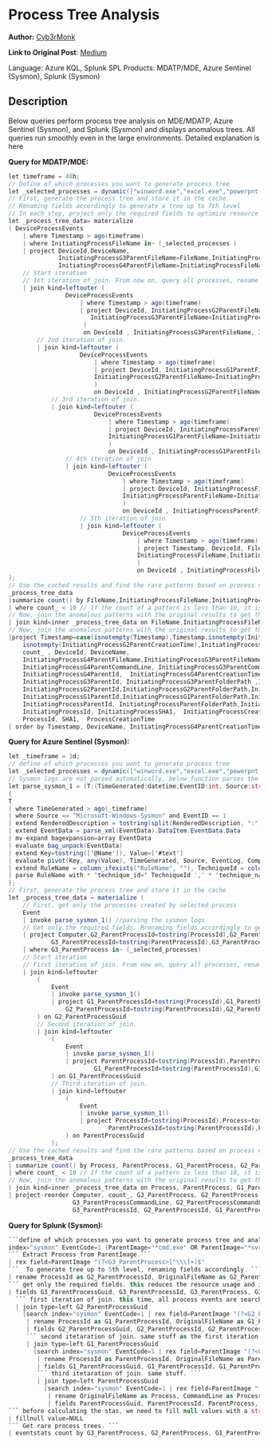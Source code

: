 # Process Tree Analysis
**Author:** [Cyb3rMonk](https://medium.com/@mergene)

**Link to Original Post**: [Medium](https://mergene.medium.com/detecting-threats-with-process-tree-analysis-without-machine-learning-838d85f78b2c)

Language: Azure KQL, Splunk SPL
Products: MDATP/MDE, Azure Sentinel (Sysmon), Splunk (Sysmon)


## Description

Below queries perform process tree analysis on MDE/MDATP, Azure Sentinel (Sysmon), and Splunk (Sysmon) and displays anomalous trees. 
All queries run smoothly even in the large environments. Detailed explanation is here

**Query for MDATP/MDE:**

```C#
let timeframe = 48h;
// Define of which processes you want to generate process tree
let _selected_processes = dynamic(["winword.exe","excel.exe","powerpnt.exe","acrord32.exe", "FoxitPhantomPDF.exe","MicrosoftPdfReader.exe","SumatraPDF.exe"]); 
// First, generate the process tree and store it in the cache.
// Renaming fields accordingly to generate a tree up to 7th level
// In each step, project only the required fields to optimize resource usage
let _process_tree_data= materialize 
( DeviceProcessEvents
    | where Timestamp > ago(timeframe)
    | where InitiatingProcessFileName in~ (_selected_processes )
    | project DeviceId,DeviceName, 
              InitiatingProcessG3ParentFileName=FileName,InitiatingProcessG3ParentSHA1=SHA1,InitiatingProcessG3ParentId=ProcessId, InitiatingProcessG3ParentCommandLine=ProcessCommandLine,InitiatingProcessG3ParentCreationTime=todatetime(ProcessCreationTime),
              InitiatingProcessG4ParentFileName=InitiatingProcessFileName,InitiatingProcessG4ParentSHA1=InitiatingProcessSHA1,InitiatingProcessG4ParentId=InitiatingProcessId,InitiatingProcessG4ParentCommandLine=InitiatingProcessCommandLine, InitiatingProcessG4ParentCreationTime=todatetime(InitiatingProcessCreationTime)
    // Start iteration
    // 1st iteration of join. From now on, query all processes, rename fields, and join accordingly
    | join kind=leftouter (
                DeviceProcessEvents
                    | where Timestamp > ago(timeframe)
                    | project DeviceId, InitiatingProcessG2ParentFileName=FileName,InitiatingProcessG2ParentFolderPath=FolderPath,InitiatingProcessG2ParentSHA1=SHA1, InitiatingProcessG2ParentId=ProcessId,  InitiatingProcessG2ParentCommandLine=ProcessCommandLine, InitiatingProcessG2ParentCreationTime=todatetime(ProcessCreationTime), 
                       InitiatingProcessG3ParentFileName=InitiatingProcessFileName,InitiatingProcessG3ParentFolderPath=InitiatingProcessFolderPath,InitiatingProcessG3ParentSHA1=InitiatingProcessSHA1, InitiatingProcessG3ParentId=InitiatingProcessId,  InitiatingProcessG3ParentCommandLine=InitiatingProcessCommandLine, InitiatingProcessG3ParentCreationTime=todatetime(InitiatingProcessCreationTime)
                     ) 
                     on DeviceId , InitiatingProcessG3ParentFileName, InitiatingProcessG3ParentId, InitiatingProcessG3ParentCreationTime
        // 2nd iteration of join.
        | join kind=leftouter (
                    DeviceProcessEvents
                        | where Timestamp > ago(timeframe)
                        | project DeviceId, InitiatingProcessG1ParentFileName=FileName,InitiatingProcessG1ParentFolderPath=FolderPath,InitiatingProcessG1ParentSHA1=SHA1, InitiatingProcessG1ParentId=ProcessId,  InitiatingProcessG1ParentCommandLine=ProcessCommandLine, InitiatingProcessG1ParentCreationTime=todatetime(ProcessCreationTime), 
                        InitiatingProcessG2ParentFileName=InitiatingProcessFileName,InitiatingProcessG2ParentFolderPath=InitiatingProcessFolderPath,InitiatingProcessG2ParentSHA1=InitiatingProcessSHA1, InitiatingProcessG2ParentId=InitiatingProcessId,  InitiatingProcessG2ParentCommandLine=InitiatingProcessCommandLine, InitiatingProcessG2ParentCreationTime=todatetime(InitiatingProcessCreationTime)
                        ) 
                        on DeviceId , InitiatingProcessG2ParentFileName , InitiatingProcessG2ParentId, InitiatingProcessG2ParentCreationTime
            // 3rd iteration of join.
            | join kind=leftouter (
                        DeviceProcessEvents
                            | where Timestamp > ago(timeframe)
                            | project DeviceId, InitiatingProcessParentFileName=FileName,InitiatingProcessParentFolderPath=FolderPath,InitiatingProcessParentSHA1=SHA1, InitiatingProcessParentId=ProcessId,  InitiatingProcessParentCommandLine=ProcessCommandLine, InitiatingProcessParentCreationTime=ProcessCreationTime, 
                            InitiatingProcessG1ParentFileName=InitiatingProcessFileName,InitiatingProcessG1ParentFolderPath=InitiatingProcessFolderPath,InitiatingProcessG1ParentSHA1=InitiatingProcessSHA1, InitiatingProcessG1ParentId=InitiatingProcessId,  InitiatingProcessG1ParentCommandLine=InitiatingProcessCommandLine, InitiatingProcessG1ParentCreationTime=todatetime(InitiatingProcessCreationTime)
                            ) 
                            on DeviceId , InitiatingProcessG1ParentFileName , InitiatingProcessG1ParentId, InitiatingProcessG1ParentCreationTime
                // 4th iteration of join
                | join kind=leftouter (
                            DeviceProcessEvents
                                | where Timestamp > ago(timeframe)
                                | project DeviceId, InitiatingProcessFileName=FileName,InitiatingProcessSHA1=SHA1, InitiatingProcessId=ProcessId,  InitiatingProcessCommandLine=ProcessCommandLine, InitiatingProcessCreationTime=ProcessCreationTime, 
                                InitiatingProcessParentFileName=InitiatingProcessFileName,InitiatingProcessParentSHA1=InitiatingProcessSHA1, InitiatingProcessParentId=InitiatingProcessId,  InitiatingProcessParentCommandLine=InitiatingProcessCommandLine, InitiatingProcessParentCreationTime=InitiatingProcessCreationTime
                                ) 
                                on DeviceId , InitiatingProcessParentFileName , InitiatingProcessParentId, InitiatingProcessParentCreationTime
                    // 5th iteration of join
                    | join kind=leftouter (
                                DeviceProcessEvents
                                    | where Timestamp > ago(timeframe)
                                    | project Timestamp, DeviceId, FileName,SHA1, ProcessId, ProcessCommandLine, ProcessCreationTime, 
                                    InitiatingProcessFileName,InitiatingProcessSHA1, InitiatingProcessId, InitiatingProcessCommandLine, InitiatingProcessCreationTime
                                    ) 
                                    on DeviceId , InitiatingProcessFileName , InitiatingProcessId, InitiatingProcessCreationTime
);
// Use the cached results and find the rare patterns based on process names.
_process_tree_data
|summarize count() by FileName,InitiatingProcessFileName,InitiatingProcessParentFileName,InitiatingProcessG1ParentFileName,InitiatingProcessG2ParentFileName,InitiatingProcessG3ParentFileName,InitiatingProcessG4ParentFileName
| where count_ < 10 // If the count of a pattern is less than 10, it is anomalous. Threshold can be changed.
// Now, join the anomalous patterns with the original results to get the details. 
| join kind=inner _process_tree_data on FileName,InitiatingProcessFileName,InitiatingProcessParentFileName,InitiatingProcessG1ParentFileName,InitiatingProcessG2ParentFileName,InitiatingProcessG3ParentFileName,InitiatingProcessG4ParentFileName
// Now, join the anomalous patterns with the original results to get the details. 
|project Timestamp=case(isnotempty(Timestamp),Timestamp,isnotempty(InitiatingProcessParentCreationTime),InitiatingProcessParentCreationTime,isnotempty(InitiatingProcessG1ParentCreationTime),InitiatingProcessG1ParentCreationTime,
    isnotempty(InitiatingProcessG2ParentCreationTime),InitiatingProcessG2ParentCreationTime,isnotempty(InitiatingProcessG3ParentCreationTime),InitiatingProcessG3ParentCreationTime,InitiatingProcessG4ParentCreationTime),
    count_ , DeviceId, DeviceName, 
    InitiatingProcessG4ParentFileName,InitiatingProcessG3ParentFileName,InitiatingProcessG2ParentFileName,InitiatingProcessG1ParentFileName,InitiatingProcessParentFileName,InitiatingProcessFileName,FileName,
    InitiatingProcessG4ParentCommandLine, InitiatingProcessG3ParentCommandLine, InitiatingProcessG2ParentCommandLine, InitiatingProcessG1ParentCommandLine, InitiatingProcessCommandLine, ProcessCommandLine,
    InitiatingProcessG4ParentId,  InitiatingProcessG4ParentCreationTime,
    InitiatingProcessG3ParentId, InitiatingProcessG3ParentFolderPath ,InitiatingProcessG3ParentSHA1,  InitiatingProcessG3ParentCreationTime,
    InitiatingProcessG2ParentId,InitiatingProcessG2ParentFolderPath,InitiatingProcessG2ParentSHA1, InitiatingProcessG2ParentCreationTime,
    InitiatingProcessG1ParentId,InitiatingProcessG1ParentFolderPath,InitiatingProcessG1ParentSHA1,  InitiatingProcessG1ParentCreationTime,
    InitiatingProcessParentId, InitiatingProcessParentFolderPath,InitiatingProcessParentSHA1, InitiatingProcessParentCommandLine ,InitiatingProcessParentCreationTime,
    InitiatingProcessId, InitiatingProcessSHA1,  InitiatingProcessCreationTime,
    ProcessId, SHA1,  ProcessCreationTime
| order by Timestamp, DeviceName, InitiatingProcessG4ParentCreationTime , InitiatingProcessG3ParentCreationTime , InitiatingProcessG2ParentCreationTime , InitiatingProcessG1ParentCreationTime , InitiatingProcessCreationTime
```

**Query for Azure Sentinel (Sysmon):**

```C#
let _timeframe = 1d;
// define of which processes you want to generate process tree
let _selected_processes = dynamic(["winword.exe","excel.exe","powerpnt.exe","acrord32.exe", "FoxitPhantomPDF.exe","MicrosoftPdfReader.exe","SumatraPDF.exe"]); 
// Sysmon logs are not parsed automatically, below function parses the Sysmon EventID=1 logs. 
let parse_sysmon_1 = (T:(TimeGenerated:datetime,EventID:int, Source:string,RenderedDescription:string, EventData:string))
{
T 
| where TimeGenerated > ago(_timeframe)
| where Source == "Microsoft-Windows-Sysmon" and EventID == 1
| extend RenderedDescription = tostring(split(RenderedDescription, ":")[0])
| extend EventData = parse_xml(EventData).DataItem.EventData.Data
| mv-expand bagexpansion=array EventData
| evaluate bag_unpack(EventData)
| extend Key=tostring(['@Name']), Value=['#text']
| evaluate pivot(Key, any(Value), TimeGenerated, Source, EventLog, Computer, EventLevel, EventLevelName, EventID, UserName, RenderedDescription, MG, ManagementGroupName, Type, _ResourceId)
| extend RuleName = column_ifexists("RuleName", ""), TechniqueId = column_ifexists("TechniqueId", ""),  TechniqueName = column_ifexists("TechniqueName", "")
| parse RuleName with * 'technique_id=' TechniqueId ',' * 'technique_name=' TechniqueName
};
// First, generate the process tree and store it in the cache
let _process_tree_data = materialize (
    // First, get only the processes created by selected process
    Event
    | invoke parse_sysmon_1() //parsing the sysmon logs
    // Get only the required fields. Rrenaming fields accordingly to generate a tree up to 5th level
    | project Computer,G2_ParentProcessId=tostring(ProcessId),G2_ParentProcess=tostring(OriginalFileName),G2_ParentProcessGuid=tostring(ProcessGuid),G2_ParentProcessCommandLine=tostring(CommandLine),
            G3_ParentProcessId=tostring(ParentProcessId),G3_ParentProcess=tostring(parse_path(tostring(ParentImage)).Filename),G3_ParentProcessGuid=tostring(ParentProcessGuid),G3_ParentProcessCommandLine=tostring(ParentCommandLine)
    | where G3_ParentProcess in~ (_selected_processes)
    // Start iteration
    // First iteration of join. From now on, query all processes, rename fields, and join accordingly
    | join kind=leftouter 
        (
            Event
            | invoke parse_sysmon_1()
            | project G1_ParentProcessId=tostring(ProcessId),G1_ParentProcess=tostring(OriginalFileName),G1_ParentProcessGuid=tostring(ProcessGuid),G1_ParentProcessCommandLine=tostring(CommandLine),
                G2_ParentProcessId=tostring(ParentProcessId),G2_ParentProcess=tostring(parse_path(tostring(ParentImage)).Filename),G2_ParentProcessGuid=tostring(ParentProcessGuid),G2_ParentProcessCommandLine=tostring(ParentCommandLine)
        ) on G2_ParentProcessGuid
        // Second iteration of join.
        | join kind=leftouter 
            (
                Event
                | invoke parse_sysmon_1()
                | project ParentProcessId=tostring(ProcessId),ParentProcess=tostring(OriginalFileName),ParentProcessGuid=tostring(ProcessGuid),ParentProcessCommandLine=tostring(CommandLine),
                        G1_ParentProcessId=tostring(ParentProcessId),G1_ParentProcess=tostring(parse_path(tostring(ParentImage)).Filename),G1_ParentProcessGuid=tostring(ParentProcessGuid),G1_ParentProcessCommandLine=tostring(ParentCommandLine)
            ) on G1_ParentProcessGuid
            // Third iteration of join.
            | join kind=leftouter
                (
                    Event
                    | invoke parse_sysmon_1()
                    | project ProcessId=tostring(ProcessId),Process=tostring(OriginalFileName),ProcessGuid=tostring(ProcessGuid),ProcessCommandLine=tostring(CommandLine),
                            ParentProcessId=tostring(ParentProcessId),ParentProcess=tostring(parse_path(tostring(ParentImage)).Filename),ParentProcessGuid=tostring(ParentProcessGuid),ParentProcessCommandLine=tostring(ParentCommandLine)
                ) on ParentProcessGuid
            );
// Use the cached results and find the rare patterns based on process names.
_process_tree_data
| summarize count() by Process, ParentProcess, G1_ParentProcess, G2_ParentProcess, G3_ParentProcess
| where count_ < 10 // If the count of a pattern is less than 10, it is anomalous. Threshold can be changed.
// Now, join the anomalous patterns with the original results to get the details. 
| join kind=inner _process_tree_data on Process, ParentProcess, G1_ParentProcess, G2_ParentProcess, G3_ParentProcess
| project-reorder Computer, count_, G3_ParentProcess, G2_ParentProcess, G1_ParentProcess, ParentProcess, Process, 
                  G3_ParentProcessCommandLine, G2_ParentProcessCommandLine, G1_ParentProcessCommandLine, ParentProcessCommandLine, ProcessCommandLine,
                  G3_ParentProcessId, G2_ParentProcessId, G1_ParentProcessId, ParentProcessId, ProcessId
```

**Query for Splunk (Sysmon):**
```C#
```define of which processes you want to generate process tree and analyse ```
index="sysmon" EventCode=1 (ParentImage="*cmd.exe" OR ParentImage="*svchost.exe") 
``` Extract Process from ParentImage.```
| rex field=ParentImage "(?<G3_ParentProcess>[^\\\]+)$" 
```  To generate tree up to 5th level, renaming fields accordingly. ```
| rename ProcessId as G2_ParentProcessId, OriginalFileName as G2_ParentProcess ,ProcessGuid as G2_ParentProcessGuid,CommandLine as G2_ParentProcessCommandLine,ParentProcessId as G3_ParentProcessId, ParentProcessGuid as G3_ParentProcessGuid,ParentCommandLine as G3_ParentProcessCommandLine 
``` get only the required fields. this reduces the resource usage and improves the performance```
| fields G3_ParentProcessGuid, G3_ParentProcessId, G3_ParentProcess, G3_ParentProcessCommandLine, G2_ParentProcessGuid, G2_ParentProcessId, G2_ParentProcess, G2_ParentProcessCommandLine | fields - _*
  ``` first iteration of join. this time, all process events are searched. same extraction, renaming and selecting fields. ```
  | join type=left G2_ParentProcessGuid 
    [search index="sysmon" EventCode=1 | rex field=ParentImage "(?<G2_ParentProcess>[^\\\]+)$" 
     | rename ProcessId as G1_ParentProcessId, OriginalFileName as G1_ParentProcess, ProcessGuid as G1_ParentProcessGuid, CommandLine as G1_ParentProcessCommandLine, ParentProcessId as G2_ParentProcessId, ParentProcessGuid as G2_ParentProcessGuid,ParentCommandLine as G2_ParentProcessCommandLine 
     | fields G2_ParentProcessGuid, G2_ParentProcessId, G2_ParentProcess, G2_ParentProcessCommandLine, G1_ParentProcessGuid, G1_ParentProcessId, G1_ParentProcess, G1_ParentProcessCommandLine | fields - _* ]
     ``` second itetaration of join. same stuff as the first iteration ```
	 | join type=left G1_ParentProcessGuid 
	   [search index="sysmon" EventCode=1 | rex field=ParentImage "(?<G1_ParentProcess>[^\\\]+)$" 
	    | rename ProcessId as ParentProcessId, OriginalFileName as ParentProcess, ProcessGuid as ParentProcessGuid, CommandLine as ParentProcessCommandLine, ParentProcessId as G1_ParentProcessId, ParentProcessGuid as G1_ParentProcessGuid,ParentCommandLine as G1_ParentProcessCommandLine 
	    | fields G1_ParentProcessGuid, G1_ParentProcessId, G1_ParentProcess, G1_ParentProcessCommandLine, ParentProcessGuid, ParentProcessId, ParentProcess, ParentProcessCommandLine | fields - _*]
	    ``` third itetaration of join. same stuff. ```
		| join type=left ParentProcessGuid 
		  [search index="sysmon" EventCode=1 | rex field=ParentImage "(?<ParentProcess>[^\\\]+)$" 
		   | rename OriginalFileName as Process, CommandLine as ProcessCommandLine, ParentCommandLine as ParentProcessCommandLine 
		   | fields ParentProcessGuid, ParentProcessId, ParentProcess, ParentProcessCommandLine, ProcessGuid, ProcessId, Process, ProcessCommandLine | fields - _* ]
``` before calculating the stas, we need to fill null values with a string ```
| fillnull value=NULL
``` Get rare process trees. ```
| eventstats count by G3_ParentProcess, G2_ParentProcess, G1_ParentProcess, ParentProcess, Process | where count <8
```
